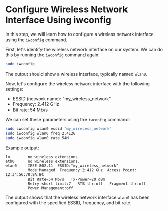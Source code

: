 # Configure Wireless Network Interface Using iwconfig

In this step, we will learn how to configure a wireless network interface using the `iwconfig` command.

First, let's identify the wireless network interface on our system. We can do this by running the `iwconfig` command again:

```bash
sudo iwconfig
```

The output should show a wireless interface, typically named `wlan0`.

Now, let's configure the wireless network interface with the following settings:

- ESSID (network name): "my_wireless_network"
- Frequency: 2.412 GHz
- Bit rate: 54 Mb/s

We can set these parameters using the `iwconfig` command:

```bash
sudo iwconfig wlan0 essid "my_wireless_network"
sudo iwconfig wlan0 freq 2.412G
sudo iwconfig wlan0 rate 54M
```

Example output:

```
lo        no wireless extensions.
eth0      no wireless extensions.
wlan0     IEEE 802.11  ESSID:"my_wireless_network"
          Mode:Managed  Frequency:2.412 GHz  Access Point: 12:34:56:78:9A:BC
          Bit Rate=54 Mb/s   Tx-Power=20 dBm
          Retry short limit:7   RTS thr:off   Fragment thr:off
          Power Management:off
```

The output shows that the wireless network interface `wlan0` has been configured with the specified ESSID, frequency, and bit rate.
